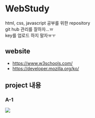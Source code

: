 # WebStudy
html, css, javascript 공부를 위한 repository     
git hub 관리를 잘하자...ㅠ  
key를 업로드 하지 말자ㅠㅜ

## website
* https://www.w3schools.com/
* https://developer.mozilla.org/ko/

## project 내용

### A-1
<img src="https://user-images.githubusercontent.com/84272873/149942138-12065993-6b99-4f77-b0f1-e486ed4f644c.PNG">
